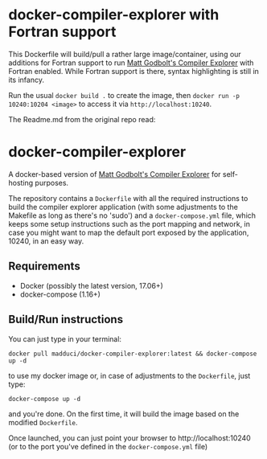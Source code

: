 # docker-compiler-explorer with Fortran support

This Dockerfile will build/pull a rather large image/container, using our additions for Fortran support to run [Matt Godbolt's Compiler Explorer](https://github.com/mattgodbolt/compiler-explorer) with Fortran enabled. While Fortran support is there, syntax highlighting is still in its infancy.

Run the usual `docker build .` to create the image, then `docker run -p 10240:10204 <image>` to access it via `http://localhost:10240`.

The Readme.md from the original repo read:

# docker-compiler-explorer

A docker-based version of [Matt Godbolt's Compiler Explorer](https://github.com/mattgodbolt/compiler-explorer) for self-hosting purposes.

The repository contains a `Dockerfile` with all the required instructions to build the compiler explorer application (with some adjustments to the Makefile as long as there's no 'sudo') and a `docker-compose.yml` file, which keeps some setup instructions such as the port mapping and network, in case you might want to map the default port exposed by the application, 10240, in an easy way.

## Requirements

* Docker (possibly the latest version, 17.06+)
* docker-compose (1.16+)

## Build/Run instructions

You can just type in your terminal:

`docker pull madduci/docker-compiler-explorer:latest && docker-compose up -d`

to use my docker image or, in case of adjustments to the `Dockerfile`, just type:

`docker-compose up -d` 

and you're done. On the first time, it will build the image based on the modified `Dockerfile`.

Once launched, you can just point your browser to http://localhost:10240 (or to the port you've defined in the `docker-compose.yml` file)

